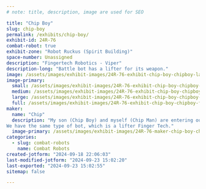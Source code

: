 ```yaml
---
# note: title, description, image are used for SEO

title: "Chip Boy"
slug: chip-boy
permalink: /exhibits/chip-boy/
exhibit-id: 24R-76
combat-robot: true
exhibit-zone: "Robot Ruckus (Spirit Building)"
space-number: Unassigned
description: "Fingertech Robotics - Viper"
description-long: "Battle bot has a lifter for its weapon."
image: /assets/images/exhibit-images/24R-76-exhibit-chip-boy-chipboy-large.jpg
image-primary: 
  small: /assets/images/exhibit-images/24R-76-exhibit-chip-boy-chipboy-small.jpg
  medium: /assets/images/exhibit-images/24R-76-exhibit-chip-boy-chipboy-medium.jpg
  large: /assets/images/exhibit-images/24R-76-exhibit-chip-boy-chipboy-large.jpg
  full: /assets/images/exhibit-images/24R-76-exhibit-chip-boy-chipboy-full.jpg
maker: 
  name: "Chip"
  description: "My son (Chip Boy) and myself (Chip Man) are entering our first robot competition. 
We have the same type of bot, which is a lifter Finger Tech."
  image-primary: /assets/images/exhibit-images/24R-76-maker-chip-boy-chips-medium.png
categories: 
  - slug: combat-robots
    name: Combat Robots
created-jotform: "2024-09-18 22:06:03"
last-modified-jotform: "2024-09-23 15:02:20"
last-exported: "2024-09-23 15:02:55"
sitemap: false

---
```

